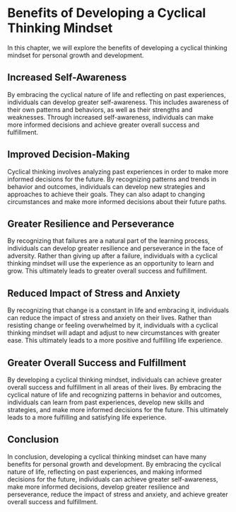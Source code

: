 Benefits of Developing a Cyclical Thinking Mindset
==============================================================================================

In this chapter, we will explore the benefits of developing a cyclical thinking mindset for personal growth and development.

Increased Self-Awareness
------------------------

By embracing the cyclical nature of life and reflecting on past experiences, individuals can develop greater self-awareness. This includes awareness of their own patterns and behaviors, as well as their strengths and weaknesses. Through increased self-awareness, individuals can make more informed decisions and achieve greater overall success and fulfillment.

Improved Decision-Making
------------------------

Cyclical thinking involves analyzing past experiences in order to make more informed decisions for the future. By recognizing patterns and trends in behavior and outcomes, individuals can develop new strategies and approaches to achieve their goals. They can also adapt to changing circumstances and make more informed decisions about their future paths.

Greater Resilience and Perseverance
-----------------------------------

By recognizing that failures are a natural part of the learning process, individuals can develop greater resilience and perseverance in the face of adversity. Rather than giving up after a failure, individuals with a cyclical thinking mindset will use the experience as an opportunity to learn and grow. This ultimately leads to greater overall success and fulfillment.

Reduced Impact of Stress and Anxiety
------------------------------------

By recognizing that change is a constant in life and embracing it, individuals can reduce the impact of stress and anxiety on their lives. Rather than resisting change or feeling overwhelmed by it, individuals with a cyclical thinking mindset will adapt and adjust to new circumstances with greater ease. This ultimately leads to a more positive and fulfilling life experience.

Greater Overall Success and Fulfillment
---------------------------------------

By developing a cyclical thinking mindset, individuals can achieve greater overall success and fulfillment in all areas of their lives. By embracing the cyclical nature of life and recognizing patterns in behavior and outcomes, individuals can learn from past experiences, develop new skills and strategies, and make more informed decisions for the future. This ultimately leads to a more fulfilling and satisfying life experience.

Conclusion
----------

In conclusion, developing a cyclical thinking mindset can have many benefits for personal growth and development. By embracing the cyclical nature of life, reflecting on past experiences, and making informed decisions for the future, individuals can achieve greater self-awareness, make more informed decisions, develop greater resilience and perseverance, reduce the impact of stress and anxiety, and achieve greater overall success and fulfillment.
